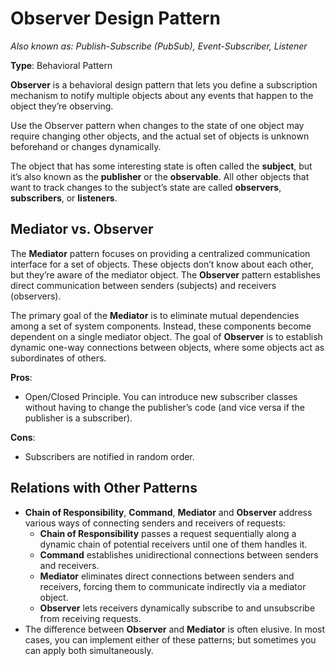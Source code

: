 # Observer Design Pattern

_Also known as: Publish-Subscribe (PubSub), Event-Subscriber, Listener_

**Type**: Behavioral Pattern

**Observer** is a behavioral design pattern that lets you define a subscription mechanism to notify multiple objects about any events that happen to the object they’re observing.

Use the Observer pattern when changes to the state of one object may require changing other objects, and the actual set of objects is unknown beforehand or changes dynamically.

The object that has some interesting state is often called the **subject**, but it’s also known as the **publisher** or the **observable**. All other objects that want to track changes to the subject’s state are called **observers**, **subscribers**, or **listeners**.

## Mediator vs. Observer

The **Mediator** pattern focuses on providing a centralized communication interface for a set of objects. These objects don’t know about each other, but they’re aware of the mediator object. The **Observer** pattern establishes direct communication between senders (subjects) and receivers (observers).

The primary goal of the **Mediator** is to eliminate mutual dependencies among a set of system components. Instead, these components become dependent on a single mediator object. The goal of **Observer** is to establish dynamic one-way connections between objects, where some objects act as subordinates of others.

**Pros**:

- Open/Closed Principle. You can introduce new subscriber classes without having to change the publisher’s code (and vice versa if the publisher is a subscriber).

**Cons**:

- Subscribers are notified in random order.

## Relations with Other Patterns

- **Chain of Responsibility**, **Command**, **Mediator** and **Observer** address various ways of connecting senders and receivers of requests:
  - **Chain of Responsibility** passes a request sequentially along a dynamic chain of potential receivers until one of them handles it.
  - **Command** establishes unidirectional connections between senders and receivers.
  - **Mediator** eliminates direct connections between senders and receivers, forcing them to communicate indirectly via a mediator object.
  - **Observer** lets receivers dynamically subscribe to and unsubscribe from receiving requests.
- The difference between **Observer** and **Mediator** is often elusive. In most cases, you can implement either of these patterns; but sometimes you can apply both simultaneously.
